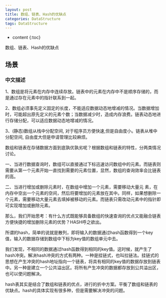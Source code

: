 ```yaml
---
layout: post
title: 数组、链表、Hash的优缺点
categories: DataStructure
tags: DataStructure
---
```


* content
{:toc}

数组、链表、Hash的优缺点

## 场景 

### 中文描述

1、数组是将元素在内存中连续存放。链表中的元素在内存中不是顺序存储的，而是通过存在元素中的指针联系到一起。

2、数组必须事先定义固定的长度，不能适应数据动态地增减的情况。当数据增加时，可能超出原先定义的元素个数；当数据减少时，造成内存浪费。链表动态地进行存储分配，可以适应数据动态地增减的情况。

3、(静态)数组从栈中分配空间, 对于程序员方便快速,但是自由度小。链表从堆中分配空间, 自由度大但是申请管理比较麻烦。​

数组和链表在存储数据方面到底孰优孰劣呢？根据数组和链表的特性，分两类情况讨论。

一、当进行数据查询时，数组可以直接通过下标迅速访问数组中的元素。而链表则需要从第一个元素开始一直找到需要的元素位置，显然，数组的查询效率会比链表的高。

二、当进行增加或删除元素时，在数组中增加一个元素，需要移动大量元 素，在内存中空出一个元素的空间，然后将要增加的元素放在其中。同样，如果想删除一个元素，需要移动大量元素去填掉被移动的元素。而链表只需改动元素中的指针即可实现增加或删除元素。

那么，我们开始思考：有什么方式既能够具备数组的快速查询的优点又能融合链表方便快捷的增加删除元素的优势？HASH呼之欲出。

所谓的hash，简单的说就是散列，即将输入的数据通过hash函数得到一个key值，输入的数据存储到数组中下标为key值的数组单元中去。

我们发现，不相同的数据通过hash函数得到相同的key值。这时候，就产生了hash冲突。解决hash冲突的方式有两种。一种是挂链式，也叫拉链法。挂链式的思想在产生冲突的hash地址指向一个链表，将具有相同的key值的数据存放到链表中。另一种是建立一个公共溢出区。将所有产生冲突的数据都存放到公共溢出区，也可以使问题解决。

hash表其实是结合了数组和链表的优点，进行的折中方案。平衡了数组和链表的优缺点。hash的具体实现有很多种，但是需要解决冲突的问题。​

